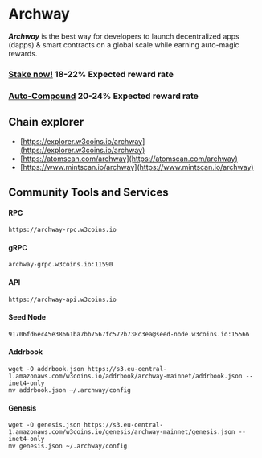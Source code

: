 # Archway

_**Archway**_ is the best way for developers to launch decentralized apps (dapps) & smart contracts on a global scale while earning auto-magic rewards.

### [Stake now!](https://explorer.w3coins.io/archway/staking/archwayvaloper1lz9p2lggvnz69dm3gutl3jd9z0gxrhh65j4lrs) 18-22% Expected reward rate

### [**Auto-Compound**](https://restake.app/archway/archwayvaloper1lz9p2lggvnz69dm3gutl3jd9z0gxrhh65j4lrs/stake)  **20-24**% Expected reward rate

## **Chain explorer**

* [https://explorer.w3coins.io/archway](https://explorer.w3coins.io/archway)
* [https://atomscan.com/archway](https://atomscan.com/archway)
* [https://www.mintscan.io/archway](https://www.mintscan.io/archway)

## Community Tools and Services

#### **RPC**

```
https://archway-rpc.w3coins.io
```

#### **gRPC**

```
archway-grpc.w3coins.io:11590
```

#### **API**

```
https://archway-api.w3coins.io
```

#### **Seed Node**

```
91706fd6ec45e38661ba7bb7567fc572b738c3ea@seed-node.w3coins.io:15566
```

#### **Addrbook**

```
wget -O addrbook.json https://s3.eu-central-1.amazonaws.com/w3coins.io/addrbook/archway-mainnet/addrbook.json --inet4-only
mv addrbook.json ~/.archway/config
```

#### **Genesis**

```
wget -O genesis.json https://s3.eu-central-1.amazonaws.com/w3coins.io/genesis/archway-mainnet/genesis.json --inet4-only
mv genesis.json ~/.archway/config
```

####
